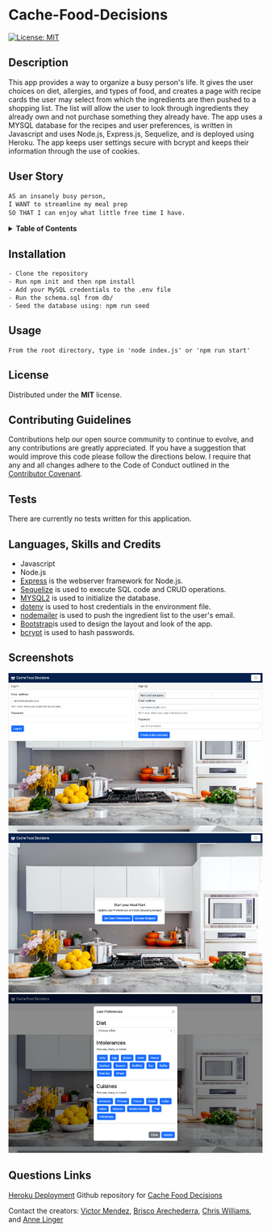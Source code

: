 # Cache-Food-Decisions

[![License: MIT](https://img.shields.io/badge/License-MIT-yellow.svg)](https://opensource.org/licenses/MIT)

## Description

This app provides a way to organize a busy person's life. It gives the user choices on diet, allergies, and types of food, and creates a page with recipe cards the user may select from which the ingredients are then pushed to a shopping list. The list will allow the user to look through ingredients they already own and not purchase something they already have. The app uses a MYSQL database for the recipes and user preferences, is written in Javascript and uses Node.js, Express.js, Sequelize, and is deployed using Heroku. The app keeps user settings secure with bcrypt and keeps their information through the use of cookies.


## User Story

```md
AS an insanely busy person,
I WANT to streamline my meal prep
SO THAT I can enjoy what little free time I have.

```

<details>
<summary><strong>Table of Contents</strong></summary>

  - [Description](#description)
  - [User Story](#user-story)
  - [Installation](#installation)
  - [Usage](#usage)
  - [License](#license)
  - [Contributing Guidelines](#contributing-guidelines)
  - [Tests](#tests)
  - [Languages, Skills and Credits](#languages-skills-and-credits)
  - [Screenshots](#screenshots)
  - [Questions and Links](#questions-and-links)
</details>


## Installation 
```
- Clone the repository
- Run npm init and then npm install
- Add your MySQL credentials to the .env file
- Run the schema.sql from db/
- Seed the database using: npm run seed

```

## Usage
```
From the root directory, type in 'node index.js' or 'npm run start'
```

## License
Distributed under the **MIT** license.

## Contributing Guidelines
Contributions help our open source community to continue to evolve, and any contributions are greatly appreciated. If you have a suggestion that would improve this code please follow the directions below. I require that any and all changes adhere to the Code of Conduct outlined in the [Contributor Covenant](https://www.contributor-covenant.org/).

## Tests
There are currently no tests written for this application.

## Languages, Skills and Credits
- Javascript
- Node.js
- [Express](https://www.npmjs.com/package/express) is the webserver framework for Node.js.
- [Sequelize](https://www.npmjs.com/package/sequelize) is used to execute SQL code and CRUD operations.
- [MYSQL2](https://www.npmjs.com/package/mysql2) is used to initialize the database.
- [dotenv](https://www.npmjs.com/package/dotenv) is used to host credentials in the environment file. 
- [nodemailer](https://www.npmjs.com/package/nodemailer) is used to push the ingredient list to the user's email.
- [Bootstrap](https://getbootstrap.com/)is used to design the layout and look of the app.
- [bcrypt](https://www.npmjs.com/package/bcrypt) is used to hash passwords.

## Screenshots
  ![Signup and Login page](./public/images/signup-login-page.png)
  ![Dashboard](./public/images/dashboard-page.png)
  ![Preferences Modal](./public/images/preferences.png)


## Questions Links
[Heroku Deployment]()
Github repository for [Cache Food Decisions](https://github.com/VictorMendez96/cache-food-decisions)

Contact the creators: [Victor Mendez](https://github.com/VictorMendez96), [Brisco Arechederra](https://github.com/brisco13), [Chris Williams](https://github.com/deftonechris), and [Anne Linger](https://github.com/amccorkl)

